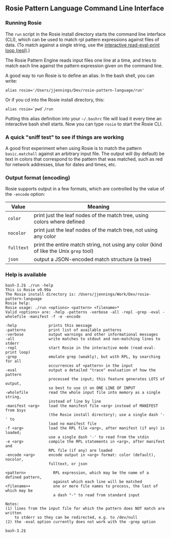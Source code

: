 <!--  -*- Mode: GFM; -*-                                                     -->
<!--                                                                         -->
<!--  cli.md                                                                 -->
<!--                                                                         -->
<!--  © Copyright IBM Corporation 2016.                                      -->
<!--  LICENSE: MIT License (https://opensource.org/licenses/mit-license.html)-->
<!--  AUTHOR: Jamie A. Jennings                                              -->

## Rosie Pattern Language Command Line Interface

### Running Rosie

The `run` script in the Rosie install directory starts the command line interface (CLI), which can be used to match rpl pattern expressions against files of data.  (To match against a single string, use the [interactive read-eval-print loop (repl)](doc/repl.md).)

The Rosie Pattern Engine reads input files one line at a time, and tries to match each line against the pattern expression given on the command line.

A good way to run Rosie is to define an alias.  In the bash shell, you can write:

```
alias rosie='/Users/jjennings/Dev/rosie-pattern-language/run'
``` 

Or if you cd into the Rosie install directory, this:

``` 
alias rosie=`pwd`/run
``` 

Putting this alias definition into your `~/.bashrc` file will load it every time an interactive bash shell starts.  Now you can type `rosie` to start the Rosie CLI. 

### A quick "sniff test" to see if things are working

A good first experiment when using Rosie is to match the pattern `basic.matchall` against an arbitrary input file.  The output will (by default) be text in colors that correspond to the pattern that was matched, such as red for network addresses, blue for dates and times, etc.

### Output format (encoding)

Rosie supports output in a few formats, which are controlled by the value of the `-encode` option:

| Value     | Meaning |
| --------- | ------- |
| `color`   | print just the leaf nodes of the match tree, using colors where defined |
| `nocolor` | print just the leaf nodes of the match tree, not using any color |
| `fulltext`| print the entire match string, not using any color (kind of like the Unix `grep` tool) |
| `json`    | output a JSON-encoded match structure (a tree) |


### Help is available

``` 
bash-3.2$ ./run -help
This is Rosie v0.99a
The Rosie install directory is: /Users/jjennings/Work/Dev/rosie-pattern-language
Rosie help:
Rosie usage: ./run <options> <pattern> <filename>*
Valid <options> are: -help -patterns -verbose -all -repl -grep -eval -wholefile -manifest -f -e -encode

-help              prints this message
-patterns          print list of available patterns
-verbose           output warnings and other informational messages
-all               write matches to stdout and non-matching lines to stderr
-repl              start Rosie in the interactive mode (read-eval-print loop)
-grep              emulate grep (weakly), but with RPL, by searching for all
                   occurrences of <pattern> in the input
-eval              output a detailed "trace" evaluation of how the pattern
                   processed the input; this feature generates LOTS of output,
                   so best to use it on ONE LINE OF INPUT
-wholefile         read the whole input file into memory as a single string,
                   instead of line by line
-manifest <arg>    load the manifest file <arg> instead of MANIFEST from $sys
                   (the Rosie install directory); use a single dash '-' to
                   load no manifest file
-f <arg>           load the RPL file <arg>, after manifest (if any) is loaded;
                   use a single dash '-' to read from the stdin
-e <arg>           compile the RPL statements in <arg>, after manifest and
                   RPL file (if any) are loaded
-encode <arg>      encode output in <arg> format: color (default), nocolor,
                   fulltext, or json

<pattern>            RPL expression, which may be the name of a defined pattern,
                     against which each line will be matched
<filename>+          one or more file names to process, the last of which may be
                     a dash "-" to read from standard input

Notes: 
(1) lines from the input file for which the pattern does NOT match are written
    to stderr so they can be redirected, e.g. to /dev/null
(2) the -eval option currently does not work with the -grep option

bash-3.2$
```


